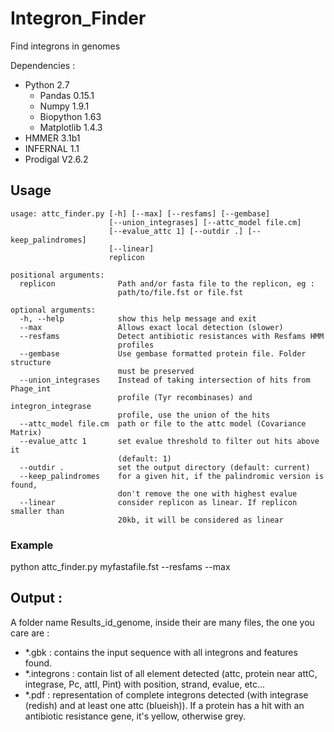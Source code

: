 Integron_Finder
===============

Find integrons in genomes

Dependencies :

- Python 2.7
   - Pandas 0.15.1
   - Numpy 1.9.1
   - Biopython 1.63
   - Matplotlib 1.4.3
- HMMER 3.1b1 
- INFERNAL 1.1 
- Prodigal V2.6.2 

## Usage 

```
usage: attc_finder.py [-h] [--max] [--resfams] [--gembase]
                      [--union_integrases] [--attc_model file.cm]
                      [--evalue_attc 1] [--outdir .] [--keep_palindromes]
                      [--linear]
                      replicon

positional arguments:
  replicon              Path and/or fasta file to the replicon, eg :
                        path/to/file.fst or file.fst

optional arguments:
  -h, --help            show this help message and exit
  --max                 Allows exact local detection (slower)
  --resfams             Detect antibiotic resistances with Resfams HMM
                        profiles
  --gembase             Use gembase formatted protein file. Folder structure
                        must be preserved
  --union_integrases    Instead of taking intersection of hits from Phage_int
                        profile (Tyr recombinases) and integron_integrase
                        profile, use the union of the hits
  --attc_model file.cm  path or file to the attc model (Covariance Matrix)
  --evalue_attc 1       set evalue threshold to filter out hits above it
                        (default: 1)
  --outdir .            set the output directory (default: current)
  --keep_palindromes    for a given hit, if the palindromic version is found,
                        don't remove the one with highest evalue
  --linear              consider replicon as linear. If replicon smaller than
                        20kb, it will be considered as linear

```


### Example

python attc_finder.py myfastafile.fst --resfams --max

## Output :

A folder name Results\_id\_genome, inside their are many files, the one you care are :

- *.gbk : contains the input sequence with all integrons and features found.
- *.integrons : contain list of all element detected (attc, protein near attC, integrase, Pc, attI, Pint) with position, strand, evalue, etc... 
- *.pdf : representation of complete integrons detected (with integrase (redish) and at least one attc (blueish)). If a protein has a hit with an antibiotic resistance gene, it's yellow, otherwise grey.




